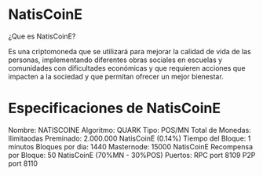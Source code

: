 # NatisCoinE

¿Que es NatisCoinE?

Es una criptomoneda que se utilizará para mejorar la calidad de vida de las personas, implementando diferentes obras sociales en escuelas y comunidades con dificultades económicas y que requieren acciones que impacten a la sociedad y que permitan ofrecer un mejor bienestar.

# Especificaciones de NatisCoinE
Nombre: NATISCOINE
Algoritmo: QUARK
Tipo: POS/MN
Total de Monedas: Ilimitaodas
Preminado: 2.000.000 NatisCoinE (0.14%)
Tiempo del Bloque: 1 minutos
Bloques por dia: 1440
Masternode: 15000 NatisCoinE
Recompensa por Bloque: 50 NatisCoinE (70%MN - 30%POS)
Puertos: RPC port 8109
             P2P port 8110

